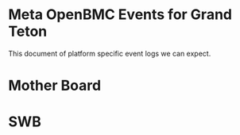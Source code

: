 # Meta OpenBMC Events for Grand Teton

This document of platform specific event logs we can expect.

# Mother Board

# SWB
